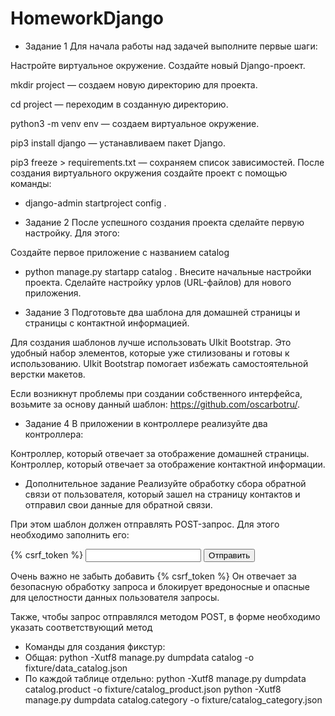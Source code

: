 # HomeworkDjango
* Задание 1
Для начала работы над задачей выполните первые шаги:

 Настройте виртуальное окружение.
 Создайте новый Django-проект.
  
mkdir project
 — создаем новую директорию для проекта.
 
cd project
 — переходим в созданную директорию.
 
python3 -m venv env
 — создаем виртуальное окружение.
 
pip3 install django
 — устанавливаем пакет Django.
 
pip3 freeze >  requirements.txt
 — сохраняем список зависимостей.
 После создания виртуального окружения создайте проект с помощью команды:
 - django-admin startproject config .

* Задание 2
После успешного создания проекта сделайте первую настройку. Для этого:

 Создайте первое приложение с названием 
catalog
 - python manage.py startapp catalog
.
 Внесите начальные настройки проекта.
 Сделайте настройку урлов (URL-файлов) для нового приложения.
* Задание 3
Подготовьте два шаблона для домашней страницы и страницы с контактной информацией.

Для создания шаблонов лучше использовать UIkit Bootstrap. Это удобный набор элементов, которые уже стилизованы и готовы к использованию. UIkit Bootstrap помогает избежать самостоятельной верстки макетов.

Если возникнут проблемы при создании собственного интерфейса, возьмите за основу данный шаблон: https://github.com/oscarbotru/.

* Задание 4
В приложении в контроллере реализуйте два контроллера:

 Контроллер, который отвечает за отображение домашней страницы.
 Контроллер, который отвечает за отображение контактной информации.
 
* Дополнительное задание
Реализуйте обработку сбора обратной связи от пользователя, который зашел на страницу контактов и отправил свои данные для обратной связи.

При этом шаблон должен отправлять POST-запрос. Для этого необходимо заполнить его:

<form method="post">
	{% csrf_token %}
	<input name="name" />
	<input type="submit" value="Отправить" />
</form>

Очень важно не забыть добавить 
{% csrf_token %}
Он отвечает за безопасную обработку запроса и блокирует вредоносные и опасные для целостности данных пользователя запросы.

Также, чтобы запрос отправлялся методом POST, в форме необходимо указать соответствующий метод 
<form method="post">

* Команды для создания фикстур:
* Общая:
  python -Xutf8 manage.py dumpdata catalog -o fixture/data_catalog.json   
* По каждой таблице отдельно:
  python -Xutf8 manage.py dumpdata catalog.product -o fixture/catalog_product.json
  python -Xutf8 manage.py dumpdata catalog.category -o fixture/catalog_category.json

  


